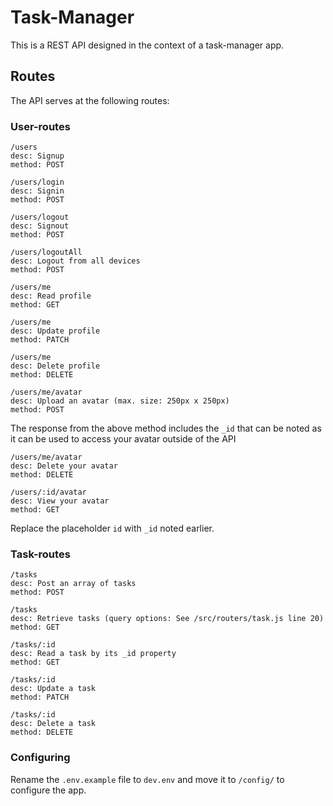 # Task-Manager
This is a REST API designed in the context of a task-manager app.

## Routes
The API serves at the following routes:

### User-routes
```
/users
desc: Signup
method: POST
```

```
/users/login
desc: Signin
method: POST
```

```
/users/logout
desc: Signout
method: POST
```

```
/users/logoutAll
desc: Logout from all devices
method: POST
```

```
/users/me
desc: Read profile
method: GET
```

```
/users/me
desc: Update profile
method: PATCH
```

```
/users/me
desc: Delete profile
method: DELETE
```

```
/users/me/avatar
desc: Upload an avatar (max. size: 250px x 250px)
method: POST
```
The response from the above method includes the ```_id``` that can be noted as it can be used to access your avatar outside of the API

```
/users/me/avatar
desc: Delete your avatar
method: DELETE
```

```
/users/:id/avatar
desc: View your avatar
method: GET
```
Replace the placeholder ```id``` with ```_id``` noted earlier.

### Task-routes
```
/tasks
desc: Post an array of tasks
method: POST
```

```
/tasks
desc: Retrieve tasks (query options: See /src/routers/task.js line 20)
method: GET
```

```
/tasks/:id
desc: Read a task by its _id property
method: GET
```

```
/tasks/:id
desc: Update a task
method: PATCH
```

```
/tasks/:id
desc: Delete a task
method: DELETE
```

### Configuring

Rename the ```.env.example``` file to ```dev.env``` and move it to ```/config/``` to configure the app.










